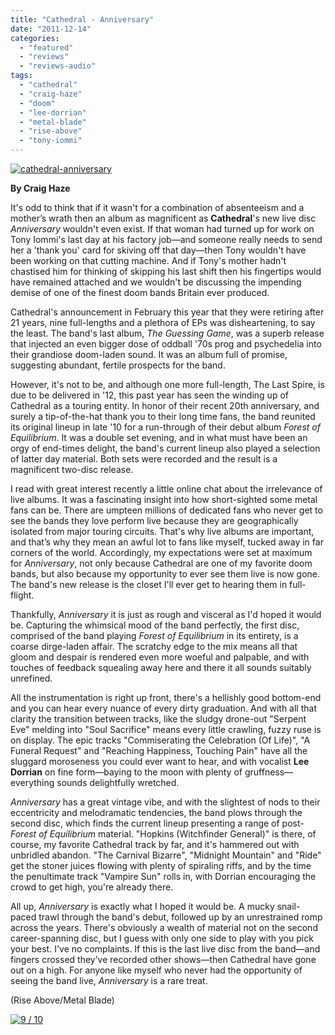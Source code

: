 ```yaml
---
title: "Cathedral - Anniversary"
date: "2011-12-14"
categories: 
  - "featured"
  - "reviews"
  - "reviews-audio"
tags: 
  - "cathedral"
  - "craig-haze"
  - "doom"
  - "lee-dorrian"
  - "metal-blade"
  - "rise-above"
  - "tony-iommi"
---
```


[![](http://www.hellbound.ca/wp-content/uploads/2011/12/cathedral-anniversary.jpg "cathedral-anniversary")](http://www.hellbound.ca/wp-content/uploads/2011/12/cathedral-anniversary.jpg)

**By Craig Haze**

It's odd to think that if it wasn't for a combination of absenteeism and a mother’s wrath then an album as magnificent as **Cathedral**'s new live disc _Anniversary_ wouldn't even exist. If that woman had turned up for work on Tony Iommi's last day at his factory job—and someone really needs to send her a 'thank you' card for skiving off that day—then Tony wouldn't have been working on that cutting machine. And if Tony's mother hadn't chastised him for thinking of skipping his last shift then his fingertips would have remained attached and we wouldn't be discussing the impending demise of one of the finest doom bands Britain ever produced.

Cathedral's announcement in February this year that they were retiring after 21 years, nine full-lengths and a plethora of EPs was disheartening, to say the least. The band's last album, _The Guessing Game_, was a superb release that injected an even bigger dose of oddball '70s prog and psychedelia into their grandiose doom-laden sound. It was an album full of promise, suggesting abundant, fertile prospects for the band.

However, it's not to be, and although one more full-length, The Last Spire, is due to be delivered in '12, this past year has seen the winding up of Cathedral as a touring entity. In honor of their recent 20th anniversary, and surely a tip-of-the-hat thank you to their long time fans, the band reunited its original lineup in late '10 for a run-through of their debut album _Forest of Equilibrium_. It was a double set evening, and in what must have been an orgy of end-times delight, the band's current lineup also played a selection of latter day material. Both sets were recorded and the result is a magnificent two-disc release.

I read with great interest recently a little online chat about the irrelevance of live albums. It was a fascinating insight into how short-sighted some metal fans can be. There are umpteen millions of dedicated fans who never get to see the bands they love perform live because they are geographically isolated from major touring circuits. That's why live albums are important, and that’s why they mean an awful lot to fans like myself, tucked away in far corners of the world. Accordingly, my expectations were set at maximum for _Anniversary_, not only because Cathedral are one of my favorite doom bands, but also because my opportunity to ever see them live is now gone. The band's new release is the closet I'll ever get to hearing them in full-flight.

Thankfully, _Anniversary_ it is just as rough and visceral as I'd hoped it would be. Capturing the whimsical mood of the band perfectly, the first disc, comprised of the band playing _Forest of Equilibrium_ in its entirety, is a coarse dirge-laden affair. The scratchy edge to the mix means all that gloom and despair is rendered even more woeful and palpable, and with touches of feedback squealing away here and there it all sounds suitably unrefined.

All the instrumentation is right up front, there's a hellishly good bottom-end and you can hear every nuance of every dirty graduation. And with all that clarity the transition between tracks, like the sludgy drone-out "Serpent Eve" melding into "Soul Sacrifice" means every little crawling, fuzzy ruse is on display. The epic tracks "Commiserating the Celebration (Of Life)", "A Funeral Request" and "Reaching Happiness, Touching Pain" have all the sluggard moroseness you could ever want to hear, and with vocalist **Lee Dorrian** on fine form—baying to the moon with plenty of gruffness—everything sounds delightfully wretched.

_Anniversary_ has a great vintage vibe, and with the slightest of nods to their eccentricity and melodramatic tendencies, the band plows through the second disc, which finds the current lineup presenting a range of post-_Forest of Equilibrium_ material. "Hopkins (Witchfinder General)" is there, of course, my favorite Cathedral track by far, and it's hammered out with unbridled abandon. "The Carnival Bizarre", "Midnight Mountain" and "Ride" get the stoner juices flowing with plenty of spiraling riffs, and by the time the penultimate track "Vampire Sun" rolls in, with Dorrian encouraging the crowd to get high, you're already there.

All up, _Anniversary_ is exactly what I hoped it would be. A mucky snail-paced trawl through the band's debut, followed up by an unrestrained romp across the years. There's obviously a wealth of material not on the second career-spanning disc, but I guess with only one side to play with you pick your best. I've no complaints. If this is the last live disc from the band—and fingers crossed they’ve recorded other shows—then Cathedral have gone out on a high. For anyone like myself who never had the opportunity of seeing the band live, _Anniversary_ is a rare treat.

(Rise Above/Metal Blade)

[![](http://www.hellbound.ca/wp-content/uploads/2009/05/review9.png "9 / 10")](http://www.hellbound.ca/wp-content/uploads/2009/05/review9.png)
